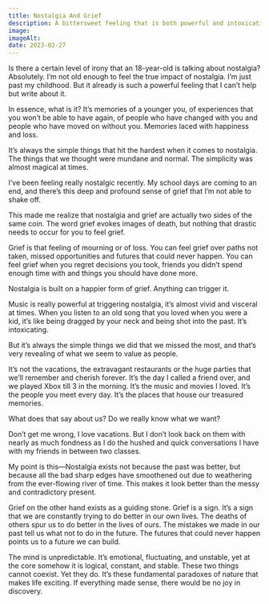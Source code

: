 ```yaml
---
title: Nostalgia And Grief
description: A bittersweet feeling that is both powerful and intoxicating.
image:
imageAlt:
date: 2023-02-27
---
```


Is there a certain level of irony that an 18-year-old is talking about nostalgia? Absolutely. I’m not old enough to feel the true impact of nostalgia. I’m just past my childhood. But it already is such a powerful feeling that I can’t help but write about it.

In essence, what is it? It’s memories of a younger you, of experiences that you won’t be able to have again, of people who have changed with you and people who have moved on without you. Memories laced with happiness and loss.

It’s always the simple things that hit the hardest when it comes to nostalgia. The things that we thought were mundane and normal. The simplicity was almost magical at times.

I’ve been feeling really nostalgic recently. My school days are coming to an end, and there’s this deep and profound sense of grief that I’m not able to shake off.

This made me realize that nostalgia and grief are actually two sides of the same coin. The word grief evokes images of death, but nothing that drastic needs to occur for you to feel grief.

Grief is that feeling of mourning or of loss. You can feel grief over paths not taken, missed opportunities and futures that could never happen. You can feel grief when you regret decisions you took, friends you didn’t spend enough time with and things you should have done more.

Nostalgia is built on a happier form of grief. Anything can trigger it.

Music is really powerful at triggering nostalgia, it’s almost vivid and visceral at times. When you listen to an old song that you loved when you were a kid, it’s like being dragged by your neck and being shot into the past. It’s intoxicating.

But it’s always the simple things we did that we missed the most, and that’s very revealing of what we seem to value as people.

It’s not the vacations, the extravagant restaurants or the huge parties that we’ll remember and cherish forever. It’s the day I called a friend over, and we played Xbox till 3 in the morning. It’s the music and movies I loved. It’s the people you meet every day. It’s the places that house our treasured memories.

What does that say about us? Do we really know what we want?

Don’t get me wrong, I love vacations. But I don’t look back on them with nearly as much fondness as I do the hushed and quick conversations I have with my friends in between two classes.

My point is this—Nostalgia exists not because the past was better, but because all the bad sharp edges have smoothened out due to weathering from the ever-flowing river of time. This makes it look better than the messy and contradictory present.

Grief on the other hand exists as a guiding stone. Grief is a sign. It’s a sign that we are constantly trying to do better in our own lives. The deaths of others spur us to do better in the lives of ours. The mistakes we made in our past tell us what not to do in the future. The futures that could never happen points us to a future we can build.

The mind is unpredictable. It’s emotional, fluctuating, and unstable, yet at the core somehow it is logical, constant, and stable. These two things cannot coexist. Yet they do. It’s these fundamental paradoxes of nature that makes life exciting. If everything made sense, there would be no joy in discovery.
